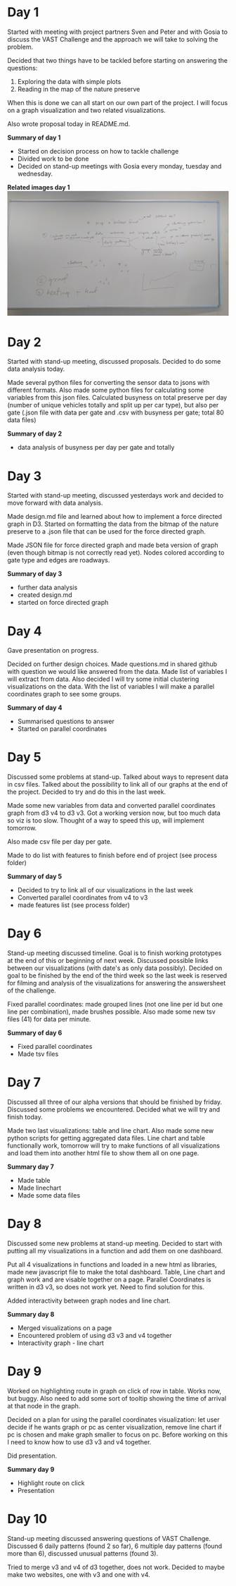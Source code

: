 # Day 1
Started with meeting with project partners Sven and Peter and with Gosia to discuss the VAST Challenge and the approach we will take to solving the problem. 

Decided that two things have to be tackled before starting on answering the questions:
1. Exploring the data with simple plots
2. Reading in the map of the nature preserve

When this is done we can all start on our own part of the project. I will focus on a graph visualization and two related visualizations.

Also wrote proposal today in README.md.

**Summary of day 1**
- Started on decision process on how to tackle challenge
- Divided work to be done
- Decided on stand-up meetings with Gosia every monday, tuesday and wednesday.

**Related images day 1**
![Decisions day 1](https://github.com/LauraRuis/VAST2017/blob/master/Process/decisions_day_1.jpg)

# Day 2
Started with stand-up meeting, discussed proposals. Decided to do some data analysis today.

Made several python files for converting the sensor data to jsons with different formats. Also made some python files for calculating some variables from this json files. Calculated busyness on total preserve per day (number of unique vehicles totally and split up per car type), but also per gate (.json file with data per gate and .csv with busyness per gate; total 80 data files)

**Summary of day 2**
- data analysis of busyness per day per gate and totally

# Day 3
Started with stand-up meeting, discussed yesterdays work and decided to move forward with data analysis.

Made design.md file and learned about how to implement a force directed graph in D3. Started on formatting the data from the bitmap of the nature preserve to a .json file that can be used for the force directed graph. 

Made JSON file for force directed graph and made beta version of graph (even though bitmap is not correctly read yet). Nodes colored according to gate type and edges are roadways.

**Summary of day 3**
- further data analysis
- created design.md
- started on force directed graph

# Day 4
Gave presentation on progress. 

Decided on further design choices. Made questions.md in shared github with question we would like answered from the data. Made list of variables I will extract from data. Also decided I will try some initial clustering visualizations on the data.
With the list of variables I will make a parallel coordinates graph to see some groups.

**Summary of day 4**
- Summarised questions to answer
- Started on parallel coordinates

# Day 5
Discussed some problems at stand-up. Talked about ways to represent data in csv files. Talked about the possibility to link all of our graphs at the end of the project. Decided to try and do this in the last week. 

Made some new variables from data and converted parallel coordinates graph from d3 v4 to d3 v3. Got a working version now, but too much data so viz is too slow. Thought of a way to speed this up, will implement tomorrow.

Also made csv file per day per gate.

Made to do list with features to finish before end of project (see process folder)

**Summary of day 5**
- Decided to try to link all of our visualizations in the last week
- Converted parallel coordinates from v4 to v3
- made features list (see process folder)

# Day 6
Stand-up meeting discussed timeline. Goal is to finish working prototypes at the end of this or beginning of next week. Discussed possible links between our visualizations (with date's as only data possibly). Decided on goal to be finished by the end of the third week so the last week is reserved for filming and analysis of the visualizations for answering the answersheet of the challenge.

Fixed parallel coordinates: made grouped lines (not one line per id but one line per combination), made brushes possible.
Also made some new tsv files (41) for data per minute.

**Summary of day 6**
- Fixed parallel coordinates
- Made tsv files

# Day 7
Discussed all three of our alpha versions that should be finished by friday. Discussed some problems we encountered. Decided what we will try and finish today.

Made two last visualizations: table and line chart. Also made some new python scripts for getting aggregated data files. Line chart and table functionally work, tomorrow will try to make functions of all visualizations and load them into another html file to show them all on one page.

**Summary day 7**
- Made table
- Made linechart
- Made some data files

# Day 8
Discussed some new problems at stand-up meeting. Decided to start with putting all my visualizations in a function and add them on one dashboard.

Put all 4 visualizations in functions and loaded in a new html as libraries, made new javascript file to make the total dashboard. Table, Line chart and graph work and are visable together on a page. Parallel Coordinates is written in d3 v3, so does not work yet. Need to find solution for this.

Added interactivity between graph nodes and line chart.

**Summary day 8**
- Merged visualizations on a page
- Encountered problem of using d3 v3 and v4 together
- Interactivity graph - line chart

# Day 9
Worked on highlighting route in graph on click of row in table. Works now, but buggy. Also need to add some sort of tooltip showing the time of arrival at that node in the graph. 

Decided on a plan for using the parallel coordinates visualization: let user decide if he wants graph or pc as center visualization, remove line chart if pc is chosen and make graph smaller to focus on pc. Before working on this I need to know how to use d3 v3 and v4 together.

Did presentation.

**Summary day 9**
- Highlight route on click
- Presentation

# Day 10
Stand-up meeting discussed answering questions of VAST Challenge. Discussed 6 daily patterns (found 2 so far), 6 multiple day patterns (found more than 6), discussed unusual patterns (found 3). 

Tried to merge v3 and v4 of d3 together, does not work. Decided to maybe make two websites, one with v3 and one with v4.



